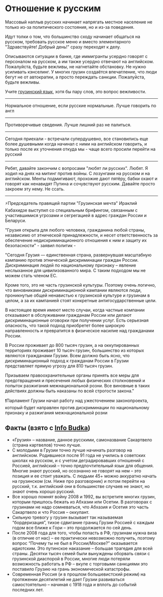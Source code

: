 # Отношение к русским

Массовый наплыв русских начинает напрягать местное население не только из-за политического состояния, но и из-за поведения. 

Идут толки о том, что большинство сходу начинает общаться на русском, требовать русское меню и вместо элементарного "Здравствуйте! Добрый день!" сразу переходят к делу.  

Описываются ситуации в банке, где иммигранты усердно говорят с персоналом на русском, а им также усердно отвечают на английском. Пожалуйста, будьте вежливы, не нагнетайте обстановку. Не нужно усиливать кэнселинг. У многих грузин создаётся впечатление, что люди бегут не от автократии, а просто переждать санкции. Пожалуйста, будьте вежливы.

Учите [грузинский язык](/tutorials), хотя бы пару слов, это вопрос вежливости.

---

Нормальное отношение, если русские нормальные. Лучше говорить по англ

---

Противоречивые сведения. Лучше лишний раз не палиться.

---

Сегодня приехали - встречали супердушевно, все становились еще более душевными когда начинал с ними на английском говорить, и только после их уточнения откуда мы - чаще всего просили перейти на русский

---

Ребят, давайте закончим с вопросами "любят ли русских". Любят. Я ходил на днях на митинг против войны. С лозунгами на русском и на английском. Менты подмигивают, прохожие дают пятёру, бабки охают и говорят как ненавидят Путина и сочувствуют русским. Давайте просто закроем эту нему. Не ссать.

---

⚡️Председатель правящей партии "Грузинская мечта" Ираклий Кабахидзе выступил со специальным брифингом, связанным с участившимися угрозами и сегрегацией в адрес граждан России и Беларуси.

"Грузия открыта для любого человека, гражданина любой страны, независимо от этнической принадлежности, и несет ответственность за обеспечение недискриминационного отношения к ним и защиту их безопасности" - заявил политик - 

"Сегодня Грузия — единственная страна, развернувшая масштабную кампанию против этнической дискриминации граждан России. Дискриминация людей по национальному признаку – явление неслыханное для цивилизованного мира. С таким подходом мы не можем стать членом ЕС.

Кроме того, это не часть грузинской культуры. Поэтому очень логично, что виновниками дискриминационной кампании являются люди, проникнутые общей ненавистью к грузинской культуре и грузинам в целом, а за их кампанией стоят конкретные антигосударственные цели.

В настоящее время имеют место случаи, когда частные компании отказывают в обслуживании гражданам России или делают дискриминационные оговорки при получении услуг. Есть серьезная опасность, что такой подход приобретет более широкую направленность и превратится в физическое насилие над гражданами России.

В России проживает до 800 тысяч грузин, а на оккупированных территориях проживает 10 тысяч грузин, большинство из которых являются гражданами Грузии. Всем должно быть ясно, что дискриминационный подход к гражданам России в Грузии представляет прямую угрозу для 810 тысяч грузин.

Призываем правоохранительные органы принять все меры для предотвращения и пресечения любых физических столкновений и попыток разжигания межнациональной розни. Все виновные в таких действиях должны быть наказаны по всей строгости закона."

❗️Парламент Грузии начал работу над ужесточением законопроекта, который будет направлен против дискриминации по национальному признаку и разжигания межнациональной розни

## Факты (взято с [Info Budka](https://docs.google.com/document/d/1jy_Zyb558tn9vfTw2FNtSwogIjOeNK6i4-SJeBWTNj0/edit))

* «Грузия» – название, данное русскими, самоназвание Сакартвело (страна картвелов) точно лучше.
* С молодыми в Грузии точно лучше начинать разговор на английском. Родившиеся после 91 года не учились в советских школах на русском, и с учетом деградировавших отношений с Россией, английский – точно предпочтительный язык для общения. Многие знают русский, но осознанно не говорят на нем – это позиция и ее стоит уважать. С людьми 45+ можно аккуратно начать на грузинском (см. Ниже про разговорник) и потом перейти на русский, т.к. английский они в большинстве случаев не знают, но знают очень хорошо русский.
* Все хорошо помнят войну 2008 и 1992, вы встретите многих грузин, которым пришлось бежать из Абхазии или Осетии. В разговорах с грузинами не надо сомневаться, что Абхазия и Осетия это часть Сакартвело и что Россия – оккупант. 
* Сильную тревогу у грузин вызывает так называемая “бордеризация”, тихое сдвигание границ Грузии Россией с каждым годом все ближе к Гори – это продолжается по сей день. 
* После 2008 года для того, чтобы попасть в РФ, грузинам нужна виза (в отличие от нас) – ее практически невозможно получить, поэтому вопрос “Почему ты не был в России/Москве?” оказывается идиотским. Это путинское наказание – большая трагедия для всей страны. Десятки тысяч семей были вынуждены оборвать связи с грузинской диаспорой в России, многие люди потеряли возможность работать в РФ – вкупе с торговыми санкциями это поставило Грузию на грань экономической катастрофы. 
* Современная Россия (и в прошлом большевистский режим) на протяжении десятилетий не дает Грузии развиваться самостоятельно – начиная с 1918 года и вплоть до событий последних лет. 
